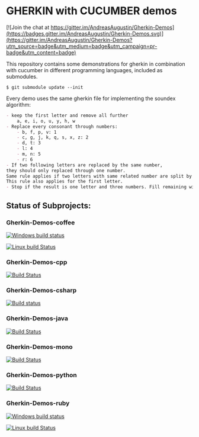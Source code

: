 GHERKIN with CUCUMBER demos
========

[![Join the chat at https://gitter.im/AndreasAugustin/Gherkin-Demos](https://badges.gitter.im/AndreasAugustin/Gherkin-Demos.svg)](https://gitter.im/AndreasAugustin/Gherkin-Demos?utm_source=badge&utm_medium=badge&utm_campaign=pr-badge&utm_content=badge)

This repository contains some demonstrations for gherkin in combination with cucumber in different programming languages, included as submodules.

	$ git submodule update --init

Every demo uses the same gherkin file for implementing the soundex algorithm:

```markdown
- keep the first letter and remove all further
    a, e, i, o, u, y, h, w
- Replace every consonant through numbers:
    - b, f, p, v: 1
    - c, g, j, k, q, s, x, z: 2
    - d, t: 3
    - l: 4
    - m, n: 5
    - r: 6
- If two following letters are replaced by the same number,
they should only replaced through one number.
Same rule applies if two letters with same related number are split by h or w.
This rule also applies for the first letter.
- Stop if the result is one letter and three numbers. Fill remaining with nulls.
```


## Status of Subprojects:

### Gherkin-Demos-coffee
[![Windows build status](https://ci.appveyor.com/api/projects/status/l7h3fhq2ur1vnayf?svg=true)](https://ci.appveyor.com/project/AndreasAugustin/gherkin-demos-coffee)

[![Linux build Status](https://travis-ci.org/AndreasAugustin/Gherkin-Demos-coffee.svg?branch=master)](https://travis-ci.org/AndreasAugustin/Gherkin-Demos-coffee)

### Gherkin-Demos-cpp

[![Build Status](https://travis-ci.org/AndreasAugustin/Gherkin-Demos-cpp.svg?branch=master)](https://travis-ci.org/AndreasAugustin/Gherkin-Demos-cpp)

### Gherkin-Demos-csharp

[![Build status](https://ci.appveyor.com/api/projects/status/firtfxmnlo0k16rn?svg=true)](https://ci.appveyor.com/project/AndreasAugustin/gherkin-demos-csharp)

### Gherkin-Demos-java

[![Build Status](https://travis-ci.org/AndreasAugustin/Gherkin-Demos-java.svg?branch=master)](https://travis-ci.org/AndreasAugustin/Gherkin-Demos-java)

### Gherkin-Demos-mono

[![Build Status](https://travis-ci.org/AndreasAugustin/Gherkin-Demos-mono.svg?branch=master)](https://travis-ci.org/AndreasAugustin/Gherkin-Demos-mono)

### Gherkin-Demos-python

[![Build Status](https://travis-ci.org/AndreasAugustin/Gherkin-Demos-python.svg?branch=master)](https://travis-ci.org/AndreasAugustin/Gherkin-Demos-python)

### Gherkin-Demos-ruby

[![Windows build status](https://ci.appveyor.com/api/projects/status/58panoqw87wdlsug?svg=true)](https://ci.appveyor.com/project/AndreasAugustin/gherkin-demos-ruby)

[![Linux build Status](https://travis-ci.org/AndreasAugustin/Gherkin-Demos-ruby.svg?branch=master)](https://travis-ci.org/AndreasAugustin/Gherkin-Demos-ruby)


